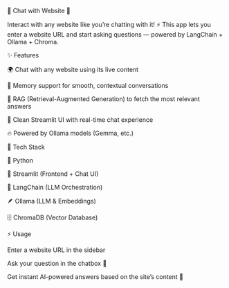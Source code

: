 💬 Chat with Website 🤖

Interact with any website like you’re chatting with it! ⚡
This app lets you enter a website URL and start asking questions — powered by LangChain + Ollama + Chroma.

✨ Features

🌍 Chat with any website using its live content

🧠 Memory support for smooth, contextual conversations

🔎 RAG (Retrieval-Augmented Generation) to fetch the most relevant answers

🎨 Clean Streamlit UI with real-time chat experience

🔥 Powered by Ollama models (Gemma, etc.)

🚀 Tech Stack

🐍 Python

🎈 Streamlit (Frontend + Chat UI)

🔗 LangChain (LLM Orchestration)

🪶 Ollama (LLM & Embeddings)

🗄️ ChromaDB (Vector Database)



⚡ Usage

Enter a website URL in the sidebar

Ask your question in the chatbox 💬

Get instant AI-powered answers based on the site’s content 🎯
